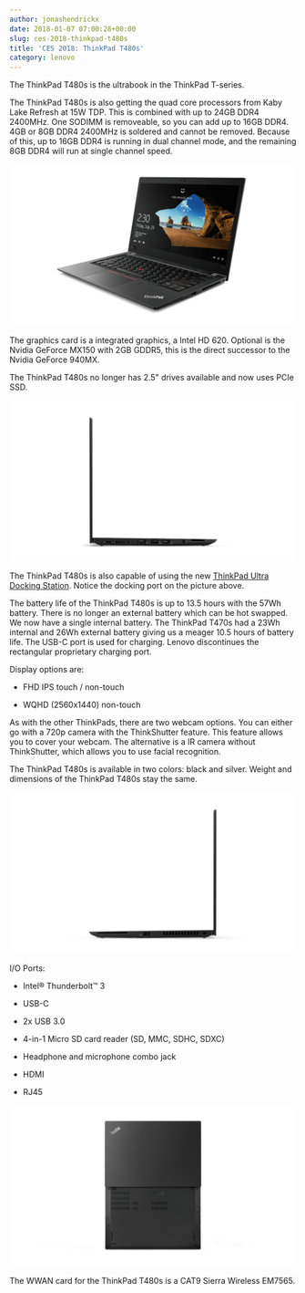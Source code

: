 ```yaml
---
author: jonashendrickx
date: 2018-01-07 07:00:28+00:00
slug: ces-2018-thinkpad-t480s
title: 'CES 2018: ThinkPad T480s'
category: lenovo
---
```

The ThinkPad T480s is the ultrabook in the ThinkPad T-series.

The ThinkPad T480s is also getting the quad core processors from Kaby Lake Refresh at 15W TDP. This is combined with up to 24GB DDR4 2400MHz. One SODIMM is removeable, so you can add up to 16GB DDR4. 4GB or 8GB DDR4 2400MHz is soldered and cannot be removed. Because of this, up to 16GB DDR4 is running in dual channel mode, and the remaining 8GB DDR4 will run at single channel speed.

![](/assets/img/posts/thinkscopes/2018/01/02_Thinkpad_T480S_Hero_Front_facing_left_Black.png)

The graphics card is a integrated graphics, a Intel HD 620. Optional is the Nvidia GeForce MX150 with 2GB GDDR5, this is the direct successor to the Nvidia GeForce 940MX.

The ThinkPad T480s no longer has 2.5" drives available and now uses PCIe SSD.

![](/assets/img/posts/thinkscopes/2018/01/09_Thinkpad_T480S_Tour_Left_side_profile.png)

The ThinkPad T480s is also capable of using the new [ThinkPad Ultra Docking Station](/blog/2018/01/12/ces-2018-thinkpad-ultra-dock/). Notice the docking port on the picture above.

The battery life of the ThinkPad T480s is up to 13.5 hours with the 57Wh battery. There is no longer an external battery which can be hot swapped. We now have a single internal battery. The ThinkPad T470s had a 23Wh internal and 26Wh external battery giving us a meager 10.5 hours of battery life. The USB-C port is used for charging. Lenovo discontinues the rectangular proprietary charging port.

Display options are:



 	
  * FHD IPS touch / non-touch

 	
  * WQHD (2560x1440) non-touch


As with the other ThinkPads, there are two webcam options. You can either go with a 720p camera with the ThinkShutter feature. This feature allows you to cover your webcam. The alternative is a IR camera without ThinkShutter, which allows you to use facial recognition.

The ThinkPad T480s is available in two colors: black and silver. Weight and dimensions of the ThinkPad T480s stay the same.

![](/assets/img/posts/thinkscopes/2018/01/08_Thinkpad_T480S_Tour_Right_side_profile.png)

I/O Ports:



 	
  * Intel® Thunderbolt™ 3

 	
  * USB-C

 	
  * 2x USB 3.0

 	
  * 4-in-1 Micro SD card reader (SD, MMC, SDHC, SDXC)

 	
  * Headphone and microphone combo jack

 	
  * HDMI

 	
  * RJ45


![](/assets/img/posts/thinkscopes/2018/01/12_Thinkpad_T480S_Tour_Birdseye_B_C_cover_Black.png)

The WWAN card for the ThinkPad T480s is a CAT9 Sierra Wireless EM7565.
